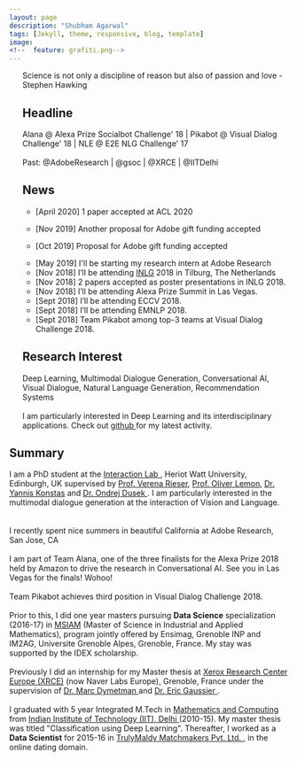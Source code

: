 ```yaml
---
layout: page
description: "Shubham Agarwal"
tags: [Jekyll, theme, responsive, blog, template]
image:
<!--  feature: grafiti.png-->
---
```


<ul>

Science is not only a discipline of reason but also of passion and love - Stephen Hawking

<h2> Headline </h2>

Alana @ Alexa Prize Socialbot Challenge' 18 | Pikabot @ Visual Dialog Challenge' 18 | NLE @ E2E NLG Challenge' 17
<br />
<br />
Past: @AdobeResearch | @gsoc | @XRCE | @IITDelhi

<h2> News </h2>

* [April 2020] 1 paper accepted at ACL 2020

* [Nov 2019] Another proposal for Adobe gift funding accepted

* [Oct 2019] Proposal for Adobe gift funding accepted
- [May 2019] I'll be starting my research intern at Adobe Research
- [Nov 2018] I’ll be attending [INLG](https://inlg2018.uvt.nl/) 2018 in Tilburg, The Netherlands
- [Nov 2018] 2 papers accepted as poster presentations in INLG 2018.
- [Nov 2018] I’ll be attending Alexa Prize Summit in Las Vegas.
- [Sept 2018] I’ll be attending ECCV 2018. 
- [Sept 2018] I’ll be attending EMNLP 2018.
- [Sept 2018] Team Pikabot among top-3 teams at Visual Dialog Challenge 2018.

<h2> Research Interest </h2>

Deep Learning, Multimodal Dialogue Generation, Conversational AI, Visual Dialogue, Natural Language Generation, Recommendation Systems
<br />
<br />
I am particularly interested in Deep Learning and its interdisciplinary applications. Check out <a href="https://github.com/shubhamagarwal92">github </a> for my latest activity. 
</ul>


<h2> Summary </h2>

I am a PhD student at the <a href="https://sites.google.com/site/hwinteractionlab/">Interaction Lab </a>, Heriot Watt University, Edinburgh, UK supervised by <a href="https://sites.google.com/site/verenateresarieser/">Prof. Verena Rieser</a>, <a href="https://sites.google.com/site/olemon/">Prof. Oliver Lemon</a>, <a href="http://www.ikonstas.net/index.php">Dr. Yannis Konstas</a> and <a href="https://tuetschek.github.io/">Dr. Ondrej Dusek </a>. I am particularly interested in the multimodal dialogue generation at the interaction of Vision and Language.  
<br />
<br />
I recently spent nice summers in beautiful California at Adobe Research, San Jose, CA
<br />
<br />
I am part of Team Alana, one of the three finalists for the Alexa Prize 2018 held by Amazon to drive the research in Conversational AI. See you in Las Vegas for the finals! Wohoo! 
<br />
<br />
Team Pikabot achieves third position in Visual Dialog Challenge 2018.
<br />
<br />
Prior to this, I did one year masters pursuing <strong>Data Science</strong> specialization (2016-17) in <a href="http://msiam.imag.fr">MSIAM</a> (Master of Science in Industrial and Applied Mathematics), program jointly offered by Ensimag, Grenoble INP and IM2AG, Universite Grenoble Alpes, Grenoble, France. My stay was supported by the IDEX scholarship. 
<br />
<br />
 Previously I did an internship for my Master thesis at <a href="http://www.xrce.xerox.com/">Xerox Research Center Europe (XRCE)</a> (now Naver Labs Europe), Grenoble, France under the supervision of <a href="http://www.xrce.xerox.com/About-XRCE/People/Marc-Dymetman"> Dr. Marc Dymetman </a> and <a href="http://ama.liglab.fr/~gaussier/"> Dr. Eric Gaussier </a>. 
<br />
<br />
I graduated with 5 year Integrated M.Tech in <a href="http://maths.iitd.ac.in/">Mathematics and Computing </a> from <a href="http://www.iitd.ac.in/">Indian Institute of Technology (IIT), Delhi </a> (2010-15). My master thesis was titled "Classification using Deep Learning". Thereafter, I worked as a <strong>Data Scientist</strong> for 2015-16 in <a href="http://trulymadly.com/">TrulyMaldy Matchmakers Pvt. Ltd. </a>, in the online dating domain.
<br />
<br />







